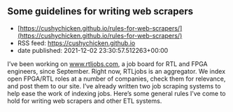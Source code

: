 ## Some guidelines for writing web scrapers
 - [https://cushychicken.github.io/rules-for-web-scrapers/](https://cushychicken.github.io/rules-for-web-scrapers/)
 - RSS feed: https://cushychicken.github.io
 - date published: 2021-12-02 23:30:57.512263+00:00

I’ve been working on www.rtljobs.com, a job board for RTL and FPGA engineers, since September. Right now, RTLjobs is an aggregator. We index open FPGA/RTL roles at a number of companies, check them for relevance, and post them to our site. I’ve already written two job scraping systems to help ease the work of indexing jobs. Here’s some general rules I’ve come to hold for writing web scrapers and other ETL systems.

